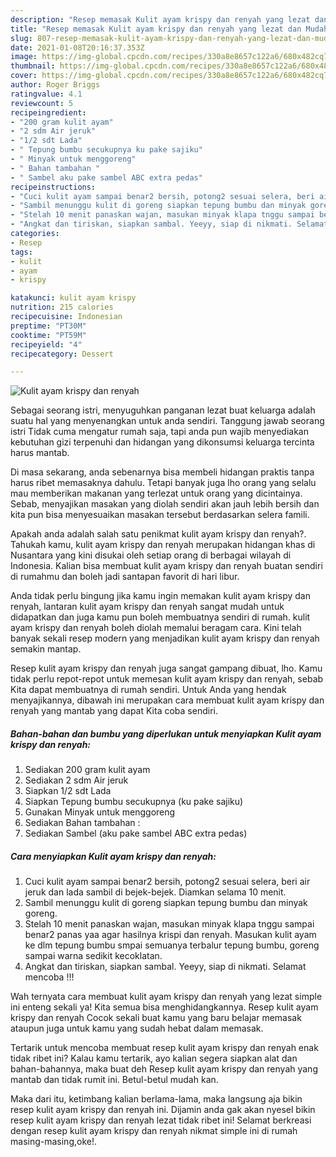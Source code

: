 ```yaml
---
description: "Resep memasak Kulit ayam krispy dan renyah yang lezat dan Mudah Dibuat"
title: "Resep memasak Kulit ayam krispy dan renyah yang lezat dan Mudah Dibuat"
slug: 807-resep-memasak-kulit-ayam-krispy-dan-renyah-yang-lezat-dan-mudah-dibuat
date: 2021-01-08T20:16:37.353Z
image: https://img-global.cpcdn.com/recipes/330a8e8657c122a6/680x482cq70/kulit-ayam-krispy-dan-renyah-foto-resep-utama.jpg
thumbnail: https://img-global.cpcdn.com/recipes/330a8e8657c122a6/680x482cq70/kulit-ayam-krispy-dan-renyah-foto-resep-utama.jpg
cover: https://img-global.cpcdn.com/recipes/330a8e8657c122a6/680x482cq70/kulit-ayam-krispy-dan-renyah-foto-resep-utama.jpg
author: Roger Briggs
ratingvalue: 4.1
reviewcount: 5
recipeingredient:
- "200 gram kulit ayam"
- "2 sdm Air jeruk"
- "1/2 sdt Lada"
- " Tepung bumbu secukupnya ku pake sajiku"
- " Minyak untuk menggoreng"
- " Bahan tambahan "
- " Sambel aku pake sambel ABC extra pedas"
recipeinstructions:
- "Cuci kulit ayam sampai benar2 bersih, potong2 sesuai selera, beri air jeruk dan lada sambil di bejek-bejek. Diamkan selama 10 menit."
- "Sambil menunggu kulit di goreng siapkan tepung bumbu dan minyak goreng."
- "Stelah 10 menit panaskan wajan, masukan minyak klapa tnggu sampai benar2 panas yaa agar hasilnya krispi dan renyah. Masukan kulit ayam ke dlm tepung bumbu smpai semuanya terbalur tepung bumbu, goreng sampai warna sedikit kecoklatan."
- "Angkat dan tiriskan, siapkan sambal. Yeeyy, siap di nikmati. Selamat mencoba !!!"
categories:
- Resep
tags:
- kulit
- ayam
- krispy

katakunci: kulit ayam krispy 
nutrition: 215 calories
recipecuisine: Indonesian
preptime: "PT30M"
cooktime: "PT59M"
recipeyield: "4"
recipecategory: Dessert

---
```



![Kulit ayam krispy dan renyah](https://img-global.cpcdn.com/recipes/330a8e8657c122a6/680x482cq70/kulit-ayam-krispy-dan-renyah-foto-resep-utama.jpg)

Sebagai seorang istri, menyuguhkan panganan lezat buat keluarga adalah suatu hal yang menyenangkan untuk anda sendiri. Tanggung jawab seorang istri Tidak cuma mengatur rumah saja, tapi anda pun wajib menyediakan kebutuhan gizi terpenuhi dan hidangan yang dikonsumsi keluarga tercinta harus mantab.

Di masa  sekarang, anda sebenarnya bisa membeli hidangan praktis tanpa harus ribet memasaknya dahulu. Tetapi banyak juga lho orang yang selalu mau memberikan makanan yang terlezat untuk orang yang dicintainya. Sebab, menyajikan masakan yang diolah sendiri akan jauh lebih bersih dan kita pun bisa menyesuaikan masakan tersebut berdasarkan selera famili. 



Apakah anda adalah salah satu penikmat kulit ayam krispy dan renyah?. Tahukah kamu, kulit ayam krispy dan renyah merupakan hidangan khas di Nusantara yang kini disukai oleh setiap orang di berbagai wilayah di Indonesia. Kalian bisa membuat kulit ayam krispy dan renyah buatan sendiri di rumahmu dan boleh jadi santapan favorit di hari libur.

Anda tidak perlu bingung jika kamu ingin memakan kulit ayam krispy dan renyah, lantaran kulit ayam krispy dan renyah sangat mudah untuk didapatkan dan juga kamu pun boleh membuatnya sendiri di rumah. kulit ayam krispy dan renyah boleh diolah memalui beragam cara. Kini telah banyak sekali resep modern yang menjadikan kulit ayam krispy dan renyah semakin mantap.

Resep kulit ayam krispy dan renyah juga sangat gampang dibuat, lho. Kamu tidak perlu repot-repot untuk memesan kulit ayam krispy dan renyah, sebab Kita dapat membuatnya di rumah sendiri. Untuk Anda yang hendak menyajikannya, dibawah ini merupakan cara membuat kulit ayam krispy dan renyah yang mantab yang dapat Kita coba sendiri.

<!--inarticleads1-->

##### Bahan-bahan dan bumbu yang diperlukan untuk menyiapkan Kulit ayam krispy dan renyah:

1. Sediakan 200 gram kulit ayam
1. Sediakan 2 sdm Air jeruk
1. Siapkan 1/2 sdt Lada
1. Siapkan  Tepung bumbu secukupnya (ku pake sajiku)
1. Gunakan  Minyak untuk menggoreng
1. Sediakan  Bahan tambahan :
1. Sediakan  Sambel (aku pake sambel ABC extra pedas)




<!--inarticleads2-->

##### Cara menyiapkan Kulit ayam krispy dan renyah:

1. Cuci kulit ayam sampai benar2 bersih, potong2 sesuai selera, beri air jeruk dan lada sambil di bejek-bejek. Diamkan selama 10 menit.
1. Sambil menunggu kulit di goreng siapkan tepung bumbu dan minyak goreng.
1. Stelah 10 menit panaskan wajan, masukan minyak klapa tnggu sampai benar2 panas yaa agar hasilnya krispi dan renyah. Masukan kulit ayam ke dlm tepung bumbu smpai semuanya terbalur tepung bumbu, goreng sampai warna sedikit kecoklatan.
1. Angkat dan tiriskan, siapkan sambal. Yeeyy, siap di nikmati. Selamat mencoba !!!




Wah ternyata cara membuat kulit ayam krispy dan renyah yang lezat simple ini enteng sekali ya! Kita semua bisa menghidangkannya. Resep kulit ayam krispy dan renyah Cocok sekali buat kamu yang baru belajar memasak ataupun juga untuk kamu yang sudah hebat dalam memasak.

Tertarik untuk mencoba membuat resep kulit ayam krispy dan renyah enak tidak ribet ini? Kalau kamu tertarik, ayo kalian segera siapkan alat dan bahan-bahannya, maka buat deh Resep kulit ayam krispy dan renyah yang mantab dan tidak rumit ini. Betul-betul mudah kan. 

Maka dari itu, ketimbang kalian berlama-lama, maka langsung aja bikin resep kulit ayam krispy dan renyah ini. Dijamin anda gak akan nyesel bikin resep kulit ayam krispy dan renyah lezat tidak ribet ini! Selamat berkreasi dengan resep kulit ayam krispy dan renyah nikmat simple ini di rumah masing-masing,oke!.

